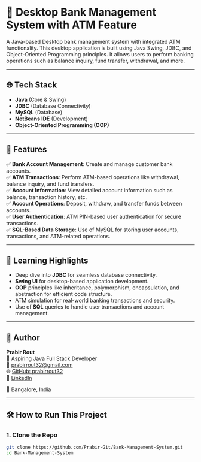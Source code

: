 # 🏦 Desktop Bank Management System with ATM Feature

A Java-based Desktop bank management system with integrated ATM functionality. This desktop application is built using Java Swing, JDBC, and Object-Oriented Programming principles. It allows users to perform banking operations such as balance inquiry, fund transfer, withdrawal, and more. 

---

## 🌐 Tech Stack

- **Java** (Core & Swing)
- **JDBC** (Database Connectivity)
- **MySQL** (Database)
- **NetBeans IDE** (Development)
- **Object-Oriented Programming (OOP)**

---

## 🧩 Features

✅ **Bank Account Management**: Create and manage customer bank accounts.  
✅ **ATM Transactions**: Perform ATM-based operations like withdrawal, balance inquiry, and fund transfers.  
✅ **Account Information**: View detailed account information such as balance, transaction history, etc.  
✅ **Account Operations**: Deposit, withdraw, and transfer funds between accounts.  
✅ **User Authentication**: ATM PIN-based user authentication for secure transactions.  
✅ **SQL-Based Data Storage**: Use of MySQL for storing user accounts, transactions, and ATM-related operations.

---

## 🧠 Learning Highlights

- Deep dive into **JDBC** for seamless database connectivity.  
- **Swing UI** for desktop-based application development.  
- **OOP** principles like inheritance, polymorphism, encapsulation, and abstraction for efficient code structure.  
- ATM simulation for real-world banking transactions and security.  
- Use of **SQL** queries to handle user transactions and account management.

---


## 👤 Author

**Prabir Rout**  
💼 Aspiring Java Full Stack Developer  
📧 [prabirrout32@gmail.com](mailto:prabirrout32@gmail.com)  
🌐 [GitHub: prabirrout32](https://github.com/prabirrout32)  
🔗 [LinkedIn](https://www.linkedin.com/in/prabir-rout32/)

📍 Bangalore, India

---

## 🛠 How to Run This Project

### 1. Clone the Repo

```bash
git clone https://github.com/Prabir-Git/Bank-Management-System.git
cd Bank-Management-System
